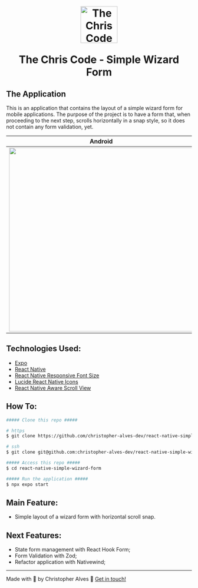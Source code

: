 <h1 align="center">
    <img alt="The Chris Code Meet" title="The Chris Code Meet" src="https://github.com/christopher-alves-dev/the-chris-code-meet-back-end/assets/51724197/76dd3102-0585-414e-be1e-9e2ad67abfc9" width="100px" />
  <p align="center">The Chris Code - Simple Wizard Form</p>
</h1>

## The Application

This is an application that contains the layout of a simple wizard form for mobile applications.
The purpose of the project is to have a form that, when proceeding to the next step, scrolls horizontally in a snap style, so it does not contain any form validation, yet.

| Android               | iOS               |
| ---------------------- | ---------------------- |
| <img src="https://github.com/christopher-alves-dev/react-native-simple-wizard-form/assets/51724197/b111ff14-897a-430e-aeab-6267ac537940" height="500" /> | <img src="https://github.com/christopher-alves-dev/react-native-simple-wizard-form/assets/51724197/5b1d2160-5b86-4522-bda4-bd1ad83593bc" height="500" /> |

## Technologies Used:

- [Expo](https://docs.expo.dev/)
- [React Native](https://reactnative.dev/)
- [React Native Responsive Font Size](https://github.com/heyman333/react-native-responsive-fontsize)
- [Lucide React Native Icons](https://lucide.dev/guide/packages/lucide-react-native)
- [React Native Aware Scroll View](https://github.com/APSL/react-native-keyboard-aware-scroll-view)

## How To:

```bash
##### Clone this repo #####

# https
$ git clone https://github.com/christopher-alves-dev/react-native-simple-wizard-form.git

# ssh
$ git clone git@github.com:christopher-alves-dev/react-native-simple-wizard-form.git

##### Access this repo #####
$ cd react-native-simple-wizard-form

##### Run the application #####
$ npx expo start
```

## Main Feature:

- Simple layout of a wizard form with horizontal scroll snap.

## Next Features:

- State form management with React Hook Form;
- Form Validation with Zod;
- Refactor application with Nativewind;

---

Made with 💜 by Christopher Alves :wave: [Get in touch!](https://www.linkedin.com/in/chrisleoalves/)
